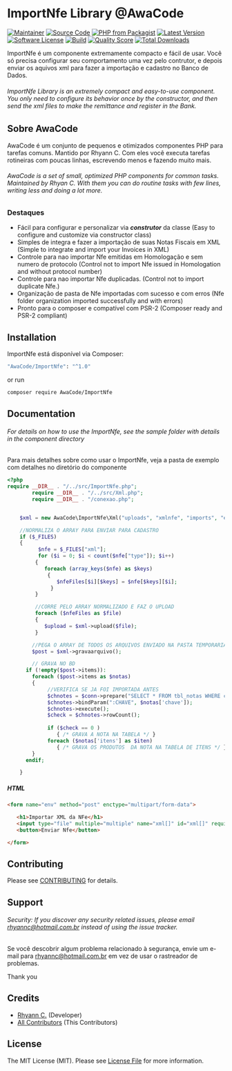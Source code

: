 # ImportNfe Library @AwaCode

[![Maintainer](http://img.shields.io/badge/maintainer-@rhyannc_-blue.svg?style=flat-square)](https://twitter.com/rhyannc_)
[![Source Code](http://img.shields.io/badge/source-AwaCode/ImportNfe-blue.svg?style=flat-square)](https://github.com/rhyannc/ImportNfe)
[![PHP from Packagist](https://img.shields.io/packagist/php-v/AwaCode/ImportNfe.svg?style=flat-square)](https://packagist.org/packages/AwaCode/ImportNfe)
[![Latest Version](https://img.shields.io/github/release/rhyannc/ImportNfe.svg?style=flat-square)](https://github.com/rhyannc/ImportNfe/releases)
[![Software License](https://img.shields.io/badge/license-MIT-brightgreen.svg?style=flat-square)](LICENSE)
[![Build](https://img.shields.io/scrutinizer/build/g/rhyannc/ImportNfe.svg?style=flat-square)](https://scrutinizer-ci.com/g/rhyannc/ImportNfe)
[![Quality Score](https://img.shields.io/scrutinizer/g/rhyannc/ImportNfe.svg?style=flat-square)](https://scrutinizer-ci.com/g/rhyannc/ImportNfe)
[![Total Downloads](https://img.shields.io/packagist/dt/AwaCode/ImportNfe.svg?style=flat-square)](https://packagist.org/packages/AwaCode/ImportNfe)


ImportNfe é um componente extremamente compacto e fácil de usar. Você só precisa configurar seu comportamento uma vez pelo contrutor, e depois enviar os aquivos xml para fazer a importação e cadastro no Banco de Dados.

###### ImportNfe Library is an extremely compact and easy-to-use component. You only need to configure its behavior once by the constructor, and then send the xml files to make the remittance and register in the Bank.


## Sobre AwaCode

AwaCode é um conjunto de pequenos e otimizados componentes PHP para tarefas comuns. Mantido por Rhyann C. Com eles você executa tarefas rotineiras com poucas linhas, escrevendo menos e fazendo muito mais.

###### AwaCode is a set of small, optimized PHP components for common tasks. Maintained by Rhyan C. With them you can do routine tasks with few lines, writing less and doing a lot more.


### Destaques


- Fácil para configurar e personalizar via ***construtor*** da classe (Easy to configure and customize via constructor class)
- Simples de integra e fazer a importação de suas Notas Fiscais em XML (Simple to integrate and import your Invoices in XML)
- Controle para nao importar Nfe emitidas em Homologação e sem numero de protocolo (Control not to import Nfe issued in Homologation and without protocol number)
- Controle para nao importar Nfe duplicadas. (Control not to import duplicate Nfe.)
- Organização de pasta de Nfe importadas com sucesso e com erros (Nfe folder organization imported successfully and with errors)
- Pronto para o composer e compatível com PSR-2 (Composer ready and PSR-2 compliant) 

## Installation

ImportNfe está disponível via Composer:

```bash
"AwaCode/ImportNfe": "^1.0"
```

or run

```bash
composer require AwaCode/ImportNfe
```

## Documentation

###### For details on how to use the ImportNfe, see the sample folder with details in the component directory

Para mais detalhes sobre como usar o ImportNfe, veja a pasta de exemplo com detalhes no diretório do componente

```php
<?php
require __DIR__ . "/../src/ImportNfe.php";
        require __DIR__ . "/../src/Xml.php";
        require __DIR__ . "/conexao.php";


    $xml = new AwaCode\ImportNfe\Xml("uploads", "xmlnfe", "imports", "error", false); //("importados", "xmlnfe");

    //NORMALIZA O ARRAY PARA ENVIAR PARA CADASTRO
    if ($_FILES)
    {
          $nfe = $_FILES["xml"];
          for ($i = 0; $i < count($nfe["type"]); $i++)
         {
            foreach (array_keys($nfe) as $keys)
             {
                $nfeFiles[$i][$keys] = $nfe[$keys][$i];
              }
         }

         //CORRE PELO ARRAY NORMALIZADO E FAZ O UPLOAD
         foreach ($nfeFiles as $file)
         {
            $upload = $xml->upload($file);
         }

        //PEGA O ARRAY DE TODOS OS ARQUIVOS ENVIADO NA PASTA TEMPORARIA
        $post = $xml->gravaarquivo();

        // GRAVA NO BD
      if (!empty($post->items)):
        foreach ($post->items as $notas)
        {
             //VERIFICA SE JA FOI IMPORTADA ANTES
             $chnotes = $conn->prepare("SELECT * FROM tbl_notas WHERE chave = :CHAVE");
             $chnotes->bindParam(":CHAVE", $notas['chave']);
             $chnotes->execute();
             $check = $chnotes->rowCount();
        
             if ($check == 0 )
                { /* GRAVA A NOTA NA TABELA */ }
             foreach ($notas['itens'] as $iten)
                { /* GRAVA OS PRODUTOS  DA NOTA NA TABELA DE ITENS */ }
        }      
      endif;

    }
```

##### HTML

````html
<form name="env" method="post" enctype="multipart/form-data">

   <h1>Importar XML da NFe</h1>
   <input type="file" multiple="multiple" name="xml[]" id="xml[]" required/>
   <button>Enviar Nfe</button>

</form>
````

## Contributing

Please see [CONTRIBUTING](https://github.com/rhyannc/ImportNfe/blob/master/CONTRIBUTING.md) for details.

## Support

###### Security: If you discover any security related issues, please email rhyannc@hotmail.com.br instead of using the issue tracker.

Se você descobrir algum problema relacionado à segurança, envie um e-mail para rhyannc@hotmail.com.br em vez de usar o rastreador de problemas.

Thank you

## Credits

- [Rhyann C.](https://github.com/rhyannc) (Developer)
- [All Contributors](https://github.com/rhyannc/ImportNfe/contributors) (This Contributors)

## License

The MIT License (MIT). Please see [License File](https://github.com/rhyannc/ImportNfe/blob/master/LICENSE) for more information.
